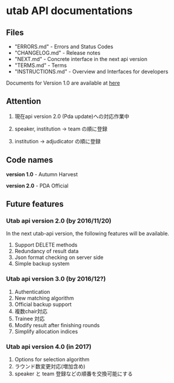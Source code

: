 # utab API documentations

## Files

 + "ERRORS.md" - Errors and Status Codes
 + "CHANGELOG.md" - Release notes
 + "NEXT.md" - Concrete interface in the next api version
 + "TERMS.md" - Terms
 + "INSTRUCTIONS.md" - Overview and Interfaces for developers

Documents for Version 1.0 are available at [here](http://utab-api-server.readthedocs.io/en/latest/)

## Attention

1. 現在api version 2.0 (Pda update)への対応作業中

1. speaker, institution -> team の順に登録

1. institution -> adjudicator の順に登録

## Code names

**version 1.0** - Autumn Harvest

**version 2.0** - PDA Official

## Future features

### Utab api version 2.0 (by 2016/11/20)

In the next utab-api version, the following features will be available.

1. Support DELETE methods
1. Redundancy of result data
1. Json format checking on server side
1. Simple backup system

### Utab api version 3.0 (by 2016/12?)

1. Authentication
1. New matching algorithm
1. Official backup support
1. 複数chair対応
1. Trainee 対応
1. Modify result after finishing rounds
1. Simplify allocation indices

### Utab api version 4.0 (in 2017)

1. Options for selection algorithm
1. ラウンド数変更対応(増加含め)
1. speaker と team 登録などの順番を交換可能にする
